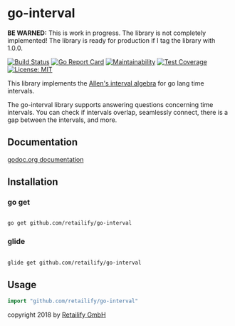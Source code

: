 # go-interval

**BE WARNED:** This is work in progress. The library is not completely
implemented!
The library is ready for production if I tag the library with 1.0.0.

[![Build Status][travis-svg]][travis-url]
[![Go Report Card][go-report-badge]][go-report-url]
[![Maintainability][codeclimate-badge]][codeclimate-url]
[![Test Coverage][codeclimate-coverage-badge]][codeclimate-coverage-url]
[![License: MIT][license-svg]][license-url]

This library implements the [Allen's interval algebra][allens-url] for
go lang time intervals.

The go-interval library supports answering questions concerning time
intervals.
You can check if intervals overlap, seamlessly connect, there is a gap
between the intervals, and more.

## Documentation

[godoc.org documentation][go-doc-url]

## Installation

### go get

``` bash

go get github.com/retailify/go-interval
```

### glide

``` bash

glide get github.com/retailify/go-interval
```

## Usage

``` go
import "github.com/retailify/go-interval"
```

copyright 2018 by [Retailify GmbH](https://retailify.de)

[travis-svg]: https://travis-ci.org/retailify/go-interval.svg?branch=master
[travis-url]: https://travis-ci.org/retailify/go-interval
[go-report-badge]: https://goreportcard.com/badge/github.com/retailify/go-interval
[go-report-url]: https://goreportcard.com/report/github.com/retailify/go-interval
[codeclimate-badge]: https://api.codeclimate.com/v1/badges/19b3641a71295105f000/maintainability
[codeclimate-url]: https://codeclimate.com/github/retailify/go-interval/maintainability
[codeclimate-coverage-badge]: https://api.codeclimate.com/v1/badges/19b3641a71295105f000/test_coverage
[codeclimate-coverage-url]: https://codeclimate.com/github/retailify/go-interval/test_coverage
[allens-url]: http://www.ics.uci.edu/~alspaugh/cls/shr/allen.html
[go-doc-url]: https://godoc.org/github.com/retailify/go-interval
[license-svg]: https://img.shields.io/badge/License-MIT-yellow.svg
[license-url]: https://opensource.org/licenses/MIT